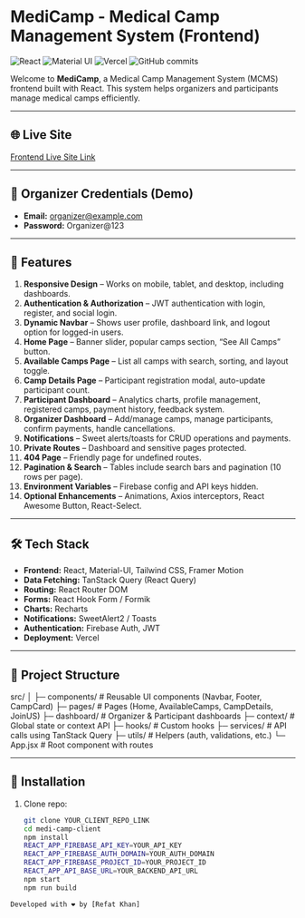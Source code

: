 # MediCamp - Medical Camp Management System (Frontend)

![React](https://img.shields.io/badge/React-17.0.2-blue?logo=react)
![Material UI](https://img.shields.io/badge/Material--UI-5.15.0-brightgreen?logo=mui)
![Vercel](https://img.shields.io/badge/Vercel-Deployment-black?logo=vercel)
![GitHub commits](https://img.shields.io/badge/Commits-20+-yellow)

Welcome to **MediCamp**, a Medical Camp Management System (MCMS) frontend built with React. This system helps organizers and participants manage medical camps efficiently.

---

## 🌐 Live Site

[Frontend Live Site Link](YOUR_FRONTEND_LIVE_URL_HERE)

---

## 👤 Organizer Credentials (Demo)

- **Email:** organizer@example.com
- **Password:** Organizer@123

---

## 🔑 Features

1. **Responsive Design** – Works on mobile, tablet, and desktop, including dashboards.
2. **Authentication & Authorization** – JWT authentication with login, register, and social login.
3. **Dynamic Navbar** – Shows user profile, dashboard link, and logout option for logged-in users.
4. **Home Page** – Banner slider, popular camps section, “See All Camps” button.
5. **Available Camps Page** – List all camps with search, sorting, and layout toggle.
6. **Camp Details Page** – Participant registration modal, auto-update participant count.
7. **Participant Dashboard** – Analytics charts, profile management, registered camps, payment history, feedback system.
8. **Organizer Dashboard** – Add/manage camps, manage participants, confirm payments, handle cancellations.
9. **Notifications** – Sweet alerts/toasts for CRUD operations and payments.
10. **Private Routes** – Dashboard and sensitive pages protected.
11. **404 Page** – Friendly page for undefined routes.
12. **Pagination & Search** – Tables include search bars and pagination (10 rows per page).
13. **Environment Variables** – Firebase config and API keys hidden.
14. **Optional Enhancements** – Animations, Axios interceptors, React Awesome Button, React-Select.

---

## 🛠 Tech Stack

- **Frontend:** React, Material-UI, Tailwind CSS, Framer Motion
- **Data Fetching:** TanStack Query (React Query)
- **Routing:** React Router DOM
- **Forms:** React Hook Form / Formik
- **Charts:** Recharts
- **Notifications:** SweetAlert2 / Toasts
- **Authentication:** Firebase Auth, JWT
- **Deployment:** Vercel

---

## 📁 Project Structure

src/
│
├─ components/ # Reusable UI components (Navbar, Footer, CampCard)
├─ pages/ # Pages (Home, AvailableCamps, CampDetails, JoinUS)
├─ dashboard/ # Organizer & Participant dashboards
├─ context/ # Global state or context API
├─ hooks/ # Custom hooks
├─ services/ # API calls using TanStack Query
├─ utils/ # Helpers (auth, validations, etc.)
└─ App.jsx # Root component with routes

---

## 🔧 Installation

1. Clone repo:
   ```bash
   git clone YOUR_CLIENT_REPO_LINK
   cd medi-camp-client
   npm install
   REACT_APP_FIREBASE_API_KEY=YOUR_API_KEY
   REACT_APP_FIREBASE_AUTH_DOMAIN=YOUR_AUTH_DOMAIN
   REACT_APP_FIREBASE_PROJECT_ID=YOUR_PROJECT_ID
   REACT_APP_API_BASE_URL=YOUR_BACKEND_API_URL
   npm start
   npm run build
 ```
 Developed with ❤️ by [Refat Khan]